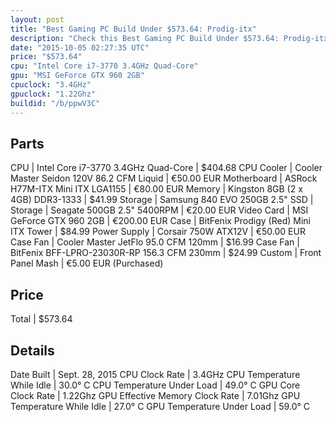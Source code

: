 ```yaml
---
layout: post
title: "Best Gaming PC Build Under $573.64: Prodig-itx"
description: "Check this Best Gaming PC Build Under $573.64: Prodig-itx. CPU: Intel Core i7-3770 3.4GHz Quad-Core, CPU Cooler: Cooler Master Seidon 120V 86.2 CFM Liquid, Motherboard: AS"
date: "2015-10-05 02:27:35 UTC"
price: "$573.64"
cpu: "Intel Core i7-3770 3.4GHz Quad-Core"
gpu: "MSI GeForce GTX 960 2GB"
cpuclock: "3.4GHz"
gpuclock: "1.22Ghz"
buildid: "/b/ppwV3C"
---
```


## Parts

CPU | Intel Core i7-3770 3.4GHz Quad-Core | $404.68
CPU Cooler | Cooler Master Seidon 120V 86.2 CFM Liquid | €50.00 EUR
Motherboard | ASRock H77M-ITX Mini ITX LGA1155 | €80.00 EUR
Memory | Kingston 8GB (2 x 4GB) DDR3-1333 | $41.99
Storage | Samsung 840 EVO 250GB 2.5" SSD | 
Storage | Seagate  500GB 2.5" 5400RPM | €20.00 EUR
Video Card | MSI GeForce GTX 960 2GB | €200.00 EUR
Case | BitFenix Prodigy (Red) Mini ITX Tower | $84.99
Power Supply | Corsair 750W ATX12V | €50.00 EUR
Case Fan | Cooler Master JetFlo 95.0 CFM 120mm | $16.99
Case Fan | BitFenix BFF-LPRO-23030R-RP 156.3 CFM 230mm | $24.99
Custom | Front Panel Mash | €5.00 EUR (Purchased)

## Price

Total | $573.64

## Details

Date Built | Sept. 28, 2015
CPU Clock Rate | 3.4GHz
CPU Temperature While Idle | 30.0° C
CPU Temperature Under Load | 49.0° C
GPU Core Clock Rate | 1.22Ghz
GPU Effective Memory Clock Rate | 7.01Ghz
GPU Temperature While Idle | 27.0° C
GPU Temperature Under Load | 59.0° C